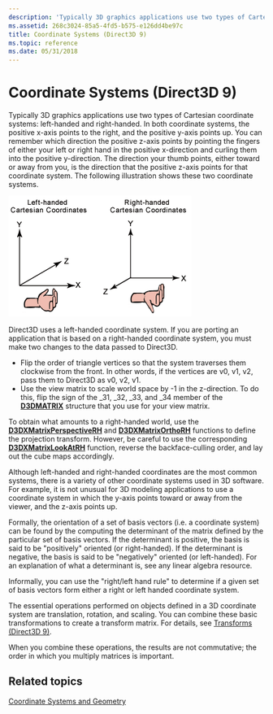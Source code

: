 ```yaml
---
description: 'Typically 3D graphics applications use two types of Cartesian coordinate systems: left-handed and right-handed.'
ms.assetid: 268c3024-85a5-4fd5-b575-e126dd4be97c
title: Coordinate Systems (Direct3D 9)
ms.topic: reference
ms.date: 05/31/2018
---
```


# Coordinate Systems (Direct3D 9)

Typically 3D graphics applications use two types of Cartesian coordinate systems: left-handed and right-handed. In both coordinate systems, the positive x-axis points to the right, and the positive y-axis points up. You can remember which direction the positive z-axis points by pointing the fingers of either your left or right hand in the positive x-direction and curling them into the positive y-direction. The direction your thumb points, either toward or away from you, is the direction that the positive z-axis points for that coordinate system. The following illustration shows these two coordinate systems.

![illustration of the left-handed and right-handed cartesian coordinate systems](images/leftrght.png)

Direct3D uses a left-handed coordinate system. If you are porting an application that is based on a right-handed coordinate system, you must make two changes to the data passed to Direct3D.

-   Flip the order of triangle vertices so that the system traverses them clockwise from the front. In other words, if the vertices are v0, v1, v2, pass them to Direct3D as v0, v2, v1.
-   Use the view matrix to scale world space by -1 in the z-direction. To do this, flip the sign of the \_31, \_32, \_33, and \_34 member of the [**D3DMATRIX**](d3dmatrix.md) structure that you use for your view matrix.

To obtain what amounts to a right-handed world, use the [**D3DXMatrixPerspectiveRH**](d3dxmatrixperspectiverh.md) and [**D3DXMatrixOrthoRH**](d3dxmatrixorthorh.md) functions to define the projection transform. However, be careful to use the corresponding [**D3DXMatrixLookAtRH**](d3dxmatrixlookatrh.md) function, reverse the backface-culling order, and lay out the cube maps accordingly.

Although left-handed and right-handed coordinates are the most common systems, there is a variety of other coordinate systems used in 3D software. For example, it is not unusual for 3D modeling applications to use a coordinate system in which the y-axis points toward or away from the viewer, and the z-axis points up.

Formally, the orientation of a set of basis vectors (i.e. a coordinate system) can be found by the computing the determinant of the matrix defined by the particular set of basis vectors. If the determinant is positive, the basis is said to be "positively" oriented (or right-handed). If the determinant is negative, the basis is said to be "negatively" oriented (or left-handed). For an explanation of what a determinant is, see any linear algebra resource.

Informally, you can use the "right/left hand rule" to determine if a given set of basis vectors form either a right or left handed coordinate system.

The essential operations performed on objects defined in a 3D coordinate system are translation, rotation, and scaling. You can combine these basic transformations to create a transform matrix. For details, see [Transforms (Direct3D 9)](transforms.md).

When you combine these operations, the results are not commutative; the order in which you multiply matrices is important.

## Related topics

<dl> <dt>

[Coordinate Systems and Geometry](coordinate-systems-and-geometry.md)
</dt> </dl>

 

 



